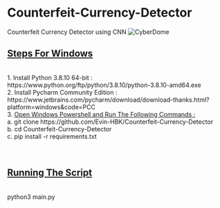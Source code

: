 # Counterfeit-Currency-Detector
Counterfeit Currency Detector using CNN
![CyberDome](https://user-images.githubusercontent.com/36796068/171677917-933d60c0-ae7e-43d3-a37b-53d0fad54f1b.png)

<h2><u>Steps For Windows</u></h2><br>
1. Install Python 3.8.10 64-bit : https://www.python.org/ftp/python/3.8.10/python-3.8.10-amd64.exe<br>
2. Install Pycharm Community Edition : https://www.jetbrains.com/pycharm/download/download-thanks.html?platform=windows&code=PCC<br>
3. <u>Open Windows Powershell and Run The Following Commands :</u><br>
  a. git clone https://github.com/Evin-HBK/Counterfeit-Currency-Detector<br>
  b. cd Counterfeit-Currency-Detector<br>
  c. pip install -r requirements.txt<br><br><br>

<h2><u>Running The Script</u></h2><br>
python3 main.py<br>
